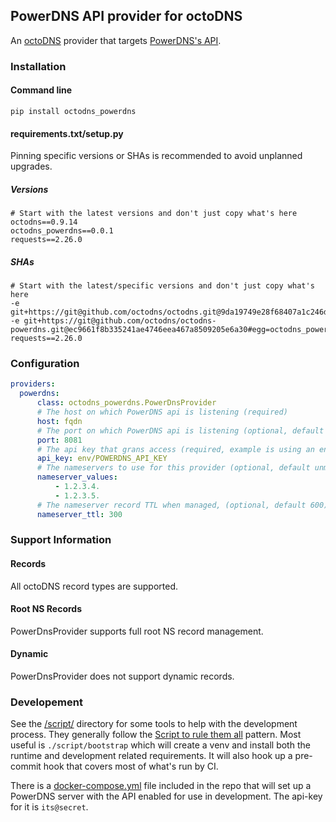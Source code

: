## PowerDNS API provider for octoDNS

An [octoDNS](https://github.com/octodns/octodns/) provider that targets [PowerDNS's API](https://doc.powerdns.com/authoritative/http-api/index.html).

### Installation

#### Command line

```
pip install octodns_powerdns
```

#### requirements.txt/setup.py

Pinning specific versions or SHAs is recommended to avoid unplanned upgrades.

##### Versions

```
# Start with the latest versions and don't just copy what's here
octodns==0.9.14
octodns_powerdns==0.0.1
requests==2.26.0
```

##### SHAs

```
# Start with the latest/specific versions and don't just copy what's here
-e git+https://git@github.com/octodns/octodns.git@9da19749e28f68407a1c246dfdf65663cdc1c422#egg=octodns
-e git+https://git@github.com/octodns/octodns-powerdns.git@ec9661f8b335241ae4746eea467a8509205e6a30#egg=octodns_powerdns
requests==2.26.0
```

### Configuration

```yaml
providers:
  powerdns:
      class: octodns_powerdns.PowerDnsProvider
      # The host on which PowerDNS api is listening (required)
      host: fqdn
      # The port on which PowerDNS api is listening (optional, default 8081)
      port: 8081
      # The api key that grans access (required, example is using an env var)
      api_key: env/POWERDNS_API_KEY
      # The nameservers to use for this provider (optional, default unmanaged)
      nameserver_values:
          - 1.2.3.4.
          - 1.2.3.5.
      # The nameserver record TTL when managed, (optional, default 600)
      nameserver_ttl: 300
```

### Support Information

#### Records

All octoDNS record types are supported.

#### Root NS Records

PowerDnsProvider supports full root NS record management.

#### Dynamic

PowerDnsProvider does not support dynamic records.

### Developement

See the [/script/](/script/) directory for some tools to help with the development process. They generally follow the [Script to rule them all](https://github.com/github/scripts-to-rule-them-all) pattern. Most useful is `./script/bootstrap` which will create a venv and install both the runtime and development related requirements. It will also hook up a pre-commit hook that covers most of what's run by CI.

There is a [docker-compose.yml](/docker-compose.yml) file included in the repo that will set up a PowerDNS server with the API enabled for use in development. The api-key for it is `its@secret`.

